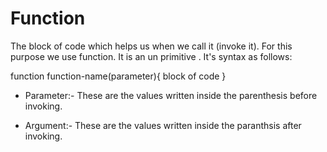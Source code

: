 # Function
 The block of code which helps us when we call it (invoke it).
 For this purpose we use function. It is an un primitive . 
It's syntax as follows:

   function function-name(parameter){
    block of code
   }

- Parameter:- 
         These are the values written inside the parenthesis before invoking.

- Argument:- 
         These are the values written inside the paranthsis after invoking. 

        
